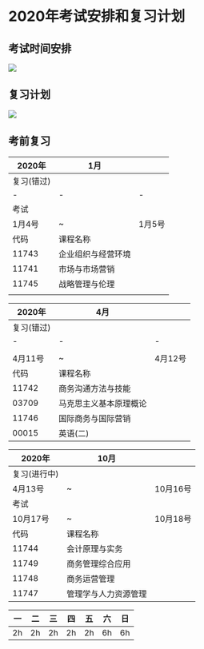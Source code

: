 # 2020年考试安排和复习计划



## 考试时间安排



![](https://my-markdown-picgo.oss-cn-shenzhen.aliyuncs.com/img/20200425165508.png)



## 复习计划



![](https://my-markdown-picgo.oss-cn-shenzhen.aliyuncs.com/img/20200425165519.png)





## 考前复习



| 2020年     | 1月                |        |
| ---------- | ------------------ | ------ |
| 复习(错过) |                    |        |
| -          | -                  | -      |
| 考试       |                    |        |
| 1月4号     | ~                  | 1月5号 |
| 代码       | 课程名称           |        |
| 11743      | 企业组织与经营环境 |        |
| 11741      | 市场与市场营销     |        |
| 11745      | 战略管理与伦理     |        |
|            |                    |        |



| 2020年     | 4月                    |         |
| ---------- | ---------------------- | ------- |
| 复习(错过) |                        |         |
| -          | -                      | -       |
|            |                        |         |
| 4月11号    | ~                      | 4月12号 |
| 代码       | 课程名称               |         |
| 11742      | 商务沟通方法与技能     |         |
| 03709      | 马克思主义基本原理概论 |         |
| 11746      | 国际商务与国际营销     |         |
| 00015      | 英语(二)               |         |



| 2020年       | 10月                 |          |
| ------------ | -------------------- | -------- |
| 复习(进行中) |                      |          |
| 4月13号      | ~                    | 10月16号 |
| 考试         |                      |          |
| 10月17号     | ~                    | 10月18号 |
| 代码         | 课程名称             |          |
| 11744        | 会计原理与实务       |          |
| 11749        | 商务管理综合应用     |          |
| 11748        | 商务运营管理         |          |
| 11747        | 管理学与人力资源管理 |          |



| 一   | 二   | 三   | 四   | 五   | 六   | 日   |
| ---- | ---- | ---- | ---- | ---- | ---- | ---- |
| 2h   | 2h   | 2h   | 2h   | 2h   | 6h   | 6h   |